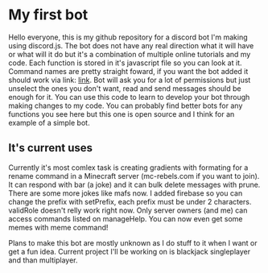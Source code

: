 # My first bot

Hello everyone, this is my github repository for a discord bot I'm making using discord.js. The bot does not have any real direction what it will have or what will it do but it's
a combination of multiple online tutorials and my code. Each function is stored in it's javascript file so you can look at it. Command names are pretty straight foward, if you
want the bot added it should work via link: [link](https://discord.com/api/oauth2/authorize?client_id=738693849051824160&permissions=1073741815&scope=bot). Bot will ask you for
a lot of permissions but just unselect the ones you don't want, read and send messages should be enough for it. You can use this code to learn to develop your bot through
making changes to my code. You can probably find better bots for any functions you see here but this one is open source and I think for an example of a simple bot.
## It's current uses

Currently it's most comlex task is creating gradients with formating for a rename command in a Minecraft server (mc-rebels.com if you want to join). It can respond with bar (a joke) and it can bulk delete messages with prune. There are some more jokes like mafs now. I added firebase so you can change the prefix with setPrefix, each prefix must be under 2 characters. validRole doesn't relly work right now. Only server owners (and me) can access commands listed on manageHelp. You can now even get some memes with meme command!


Plans to make this bot are mostly unknown as I do stuff to it when I want or get a fun idea. Current project I'll be working on is blackjack singleplayer and than multiplayer. 
